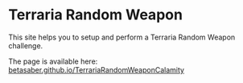 # Terraria Random Weapon

This site helps you to setup and perform a Terraria Random Weapon challenge.

The page is available here: [betasaber.github.io/TerrariaRandomWeaponCalamity](https://betasaber.github.io/TerrariaRandomWeaponCalamity/)
